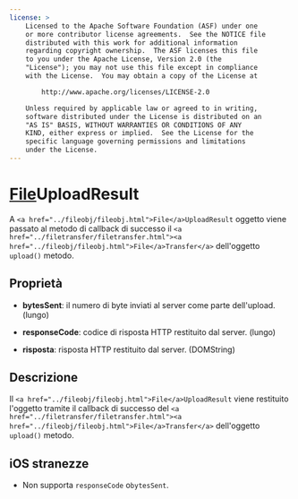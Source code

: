```yaml
---
license: >
    Licensed to the Apache Software Foundation (ASF) under one
    or more contributor license agreements.  See the NOTICE file
    distributed with this work for additional information
    regarding copyright ownership.  The ASF licenses this file
    to you under the Apache License, Version 2.0 (the
    "License"); you may not use this file except in compliance
    with the License.  You may obtain a copy of the License at

        http://www.apache.org/licenses/LICENSE-2.0

    Unless required by applicable law or agreed to in writing,
    software distributed under the License is distributed on an
    "AS IS" BASIS, WITHOUT WARRANTIES OR CONDITIONS OF ANY
    KIND, either express or implied.  See the License for the
    specific language governing permissions and limitations
    under the License.
---
```


# <a href="../fileobj/fileobj.html">File</a>UploadResult

A `<a href="../fileobj/fileobj.html">File</a>UploadResult` oggetto viene passato al metodo di callback di successo il `<a href="../filetransfer/filetransfer.html"><a href="../fileobj/fileobj.html">File</a>Transfer</a>` dell'oggetto `upload()` metodo.

## Proprietà

*   **bytesSent**: il numero di byte inviati al server come parte dell'upload. (lungo)

*   **responseCode**: codice di risposta HTTP restituito dal server. (lungo)

*   **risposta**: risposta HTTP restituito dal server. (DOMString)

## Descrizione

Il `<a href="../fileobj/fileobj.html">File</a>UploadResult` viene restituito l'oggetto tramite il callback di successo del `<a href="../filetransfer/filetransfer.html"><a href="../fileobj/fileobj.html">File</a>Transfer</a>` dell'oggetto `upload()` metodo.

## iOS stranezze

*   Non supporta `responseCode` o`bytesSent`.
